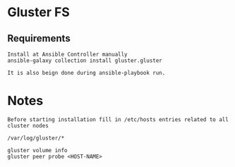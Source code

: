 # Gluster FS

## Requirements
```
Install at Ansible Controller manually
ansible-galaxy collection install gluster.gluster

It is also beign done during ansible-playbook run.
```

# Notes
```
Before starting installation fill in /etc/hosts entries related to all cluster nodes

/var/log/gluster/*

gluster volume info
gluster peer probe <HOST-NAME>
```